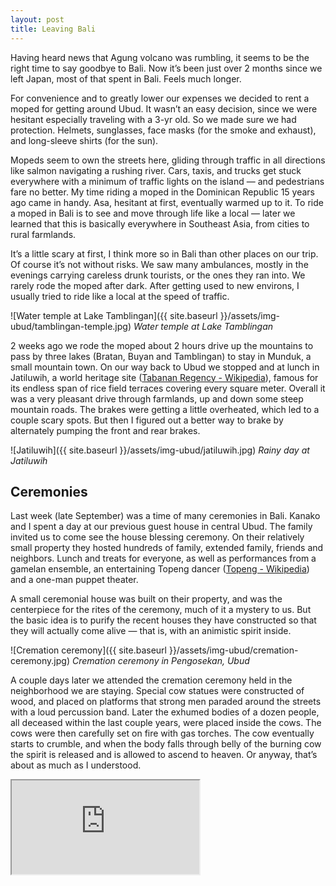 ```yaml
---
layout: post
title: Leaving Bali
---
```


Having heard news that Agung volcano was rumbling, it seems to be the right time to say goodbye to Bali. Now it’s been just over 2 months since we left Japan, most of that spent in Bali. Feels much longer.

For convenience and to greatly lower our expenses we decided to rent a moped for getting around Ubud. It wasn’t an easy decision, since we were hesitant especially traveling with a 3-yr old. So we made sure we had protection. Helmets, sunglasses, face masks (for the smoke and exhaust), and long-sleeve shirts (for the sun).

Mopeds seem to own the streets here, gliding through traffic in all directions like salmon navigating a rushing river. Cars,  taxis, and trucks get stuck everywhere with a minimum of traffic lights on the island — and pedestrians fare no better. My time riding a moped in the Dominican Republic 15 years ago came in handy. Asa, hesitant at first, eventually warmed up to it. To ride a moped in Bali is to see and move through life like a local — later we learned that this is basically everywhere in Southeast Asia, from cities to rural farmlands.

It’s a little scary at first, I think more so in Bali than other places on our trip. Of course it’s not without risks. We saw many ambulances, mostly in the evenings carrying careless drunk tourists, or the ones they ran into. We rarely rode the moped after dark. After getting used to new environs,  I usually tried to ride like a local at the speed of traffic.

![Water temple at Lake Tamblingan]({{ site.baseurl }}/assets/img-ubud/tamblingan-temple.jpg)
*Water temple at Lake Tamblingan*

2 weeks ago we rode the moped about 2 hours drive up the mountains to pass by three lakes (Bratan, Buyan and Tamblingan) to stay in Munduk, a small mountain town. On our way back to Ubud we stopped and at lunch in Jatiluwih, a world heritage site ([Tabanan Regency - Wikipedia](https://www.wikiwand.com/en/Tabanan_Regency#/Jatiluwih)), famous for its endless span of rice field terraces covering every square meter. Overall it was a very pleasant drive through farmlands, up and down some steep mountain roads. The brakes were getting a little overheated, which led to a couple scary spots.  But then I figured out a better way to brake by alternately pumping the front and rear brakes.

![Jatiluwih]({{ site.baseurl }}/assets/img-ubud/jatiluwih.jpg)
*Rainy day at Jatiluwih*

## Ceremonies
Last week (late September) was a time of many ceremonies in Bali. Kanako and I spent a day at our previous guest house in central Ubud. The family invited us to come see the house blessing ceremony. On their relatively small property they hosted hundreds of family, extended family, friends and neighbors. Lunch and treats for everyone, as well as performances from a gamelan ensemble, an entertaining Topeng dancer ([Topeng - Wikipedia](https://www.wikiwand.com/en/Topeng)) and a one-man puppet theater.

A small ceremonial house was built on their property, and was the centerpiece for the rites of the ceremony, much of it a mystery to us. But the basic idea is to purify the recent houses they have constructed so that they will actually come alive — that is, with an animistic spirit inside.

![Cremation ceremony]({{ site.baseurl }}/assets/img-ubud/cremation-ceremony.jpg)
*Cremation ceremony in Pengosekan, Ubud*

A couple days later we attended the cremation ceremony held in the neighborhood we are staying. Special cow statues were constructed of wood, and placed on platforms that strong men paraded around the streets with a loud percussion band. Later the exhumed bodies of a dozen people, all deceased within the last couple years, were placed inside the cows. The cows were then carefully set on fire with gas torches. The cow eventually starts to crumble, and when the body falls through belly of the burning cow the spirit is released and is allowed to ascend to heaven. Or anyway, that’s about as much as I understood.

<iframe src="https://drive.google.com/file/d/0BxmSVShEdSswdDRrVW5zcXk3ajQ/preview"></iframe>
